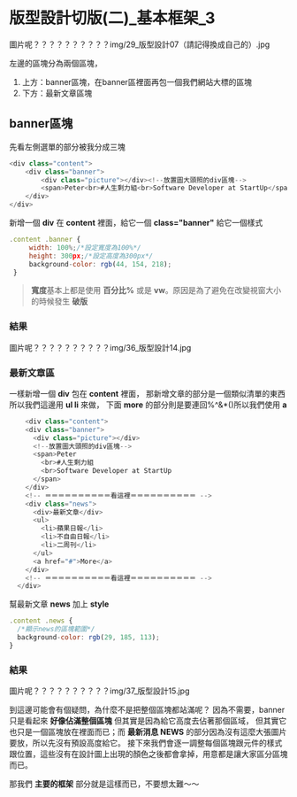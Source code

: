 # 版型設計切版(二)_基本框架_3

圖片呢？？？？？？？？？？img/29_版型設計07（請記得換成自己的）.jpg

左邊的區塊分為兩個區塊，
1. 上方：banner區塊，在banner區裡面再包一個我們網站大標的區塊
2. 下方：最新文章區塊



## banner區塊
先看左側選單的部分被我分成三塊
```js
<div class="content">
    <div class="banner">
        <div class="picture"></div><!--放置圖大頭照的div區塊-->
        <span>Peter<br>#人生剩力組<br>Software Developer at StartUp</span>
    </div>
</div>
```

新增一個 **div** 在 **content** 裡面，給它一個 **class="banner"**
給它一個樣式

```js
.content .banner {
     width: 100%;/*設定寬度為100%*/
     height: 300px;/*設定高度為300px*/
     background-color: rgb(44, 154, 218);
 }
 ```


> **寬度**基本上都是使用 **百分比%** 或是 **vw**。原因是為了避免在改變視窗大小的時候發生 **破版**


### 結果
圖片呢？？？？？？？？？？img/36_版型設計14.jpg


### 最新文章區
一樣新增一個 **div** 包在 **content** 裡面，
那新增文章的部分是一個類似清單的東西所以我們這邊用 **ul li** 來做，
下面 **more** 的部分則是要連回$%^&*()(*&^%$%^&*()所以我們使用 **a**

```js
    <div class="content">
    <div class="banner">
      <div class="picture"></div>
      <!--放置圖大頭照的div區塊-->
      <span>Peter
        <br>#人生剩力組
        <br>Software Developer at StartUp
      </span>
    </div>
    <!-- ＝＝＝＝＝＝＝＝＝＝看這裡＝＝＝＝＝＝＝＝＝＝ -->
    <div class="news">
      <div>最新文章</div>
      <ul>
        <li>蘋果日報</li>
        <li>不自由日報</li>
        <li>二周刊</li>
      </ul>
      <a href="#">More</a>
    </div>
    <!-- ＝＝＝＝＝＝＝＝＝＝看這裡＝＝＝＝＝＝＝＝＝＝ -->
  </div>
```

幫最新文章 **news** 加上 **style**

```js
.content .news {
  /*顯示news的區塊範圍*/
  background-color: rgb(29, 185, 113);
}
```

### 結果
圖片呢？？？？？？？？？？img/37_版型設計15.jpg

到這邊可能會有個疑問，為什麼不是把整個區塊都站滿呢？
因為不需要，banner 只是看起來 **好像佔滿整個區塊** 但其實是因為給它高度去佔著那個區域，
但其實它也只是一個區塊放在裡面而已；而 **最新消息 NEWS** 的部分因為沒有這麼大張圖片要放，所以先沒有預設高度給它。
接下來我們會逐一調整每個區塊跟元件的樣式跟位置，這些沒有在設計圖上出現的顏色之後都會拿掉，用意都是讓大家區分區塊而已。

那我們 **主要的框架** 部分就是這樣而已，不要想太難～～
